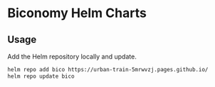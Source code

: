 # Biconomy Helm Charts

## Usage

Add the Helm repository locally and update.

```bash
helm repo add bico https://urban-train-5mrwvzj.pages.github.io/
helm repo update bico
```
